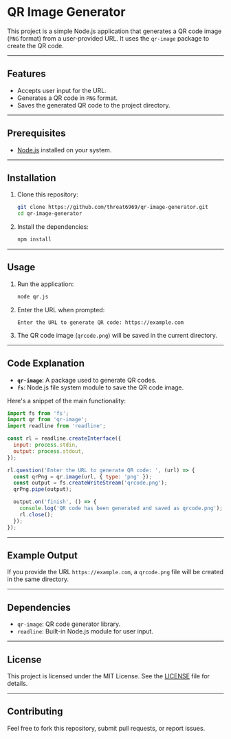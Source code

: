 # QR Image Generator

This project is a simple Node.js application that generates a QR code image (`PNG` format) from a user-provided URL. It uses the `qr-image` package to create the QR code.

---

## Features
- Accepts user input for the URL.
- Generates a QR code in `PNG` format.
- Saves the generated QR code to the project directory.

---

## Prerequisites
- [Node.js](https://nodejs.org/) installed on your system.

---

## Installation

1. Clone this repository:
   ```bash
   git clone https://github.com/threat6969/qr-image-generator.git
   cd qr-image-generator
   ```

2. Install the dependencies:
   ```bash
   npm install
   ```

---

## Usage

1. Run the application:
   ```bash
   node qr.js
   ```

2. Enter the URL when prompted:
   ```
   Enter the URL to generate QR code: https://example.com
   ```

3. The QR code image (`qrcode.png`) will be saved in the current directory.

---

## Code Explanation
- **`qr-image`**: A package used to generate QR codes.
- **`fs`**: Node.js file system module to save the QR code image.

Here's a snippet of the main functionality:
```javascript
import fs from 'fs';
import qr from 'qr-image';
import readline from 'readline';

const rl = readline.createInterface({
  input: process.stdin,
  output: process.stdout,
});

rl.question('Enter the URL to generate QR code: ', (url) => {
  const qrPng = qr.image(url, { type: 'png' });
  const output = fs.createWriteStream('qrcode.png');
  qrPng.pipe(output);

  output.on('finish', () => {
    console.log('QR code has been generated and saved as qrcode.png');
    rl.close();
  });
});
```

---

## Example Output
If you provide the URL `https://example.com`, a `qrcode.png` file will be created in the same directory.

---

## Dependencies
- `qr-image`: QR code generator library.
- `readline`: Built-in Node.js module for user input.

---

## License
This project is licensed under the MIT License. See the [LICENSE](LICENSE) file for details.

---

## Contributing
Feel free to fork this repository, submit pull requests, or report issues.
